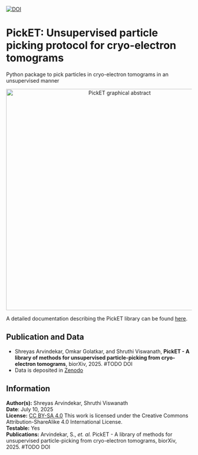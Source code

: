 [![DOI](https://zenodo.org/badge/DOI/10.5281/zenodo.16909580.svg)](https://doi.org/10.5281/zenodo.16909580)

# **PickET:** Unsupervised particle picking protocol for cryo-electron tomograms
Python package to pick particles in cryo-electron tomograms in an unsupervised manner

<div align="center">
    <img src="docs/images/F0_Graphical_abstract.png" alt="PickET graphical abstract" width="600" align="center">
</div>


A detailed documentation describing the PickET library can be found [here](https://isblab.github.io/pickET/).

## Publication and Data
* Shreyas Arvindekar, Omkar Golatkar, and Shruthi Viswanath, **PickET - A library of methods for unsupervised particle-picking from cryo-electron tomograms**, biorXiv, 2025. #TODO DOI
* Data is deposited in [Zenodo](https://www.doi.org/10.5281/zenodo.16909580) 

## Information
__Author(s):__ Shreyas Arvindekar, Shruthi Viswanath  
__Date__: July 10, 2025  
__License:__ [CC BY-SA 4.0](https://creativecommons.org/licenses/by-sa/4.0/)
This work is licensed under the Creative Commons Attribution-ShareAlike 4.0
International License.  
__Testable:__ Yes  
__Publications:__  Arvindekar, S., _et. al._ PickET - A library of methods for unsupervised particle-picking from cryo-electron tomograms, biorXiv, 2025. #TODO DOI
